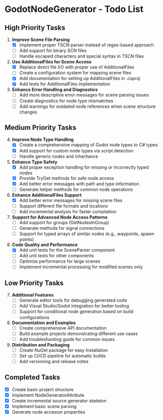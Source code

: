 # GodotNodeGenerator - Todo List

## High Priority Tasks

1. **Improve Scene File Parsing**
   - [x] Implement proper TSCN parser instead of regex-based approach
   - [ ] Add support for binary SCN files
   - [ ] Handle escaped characters and special syntax in TSCN files

2. **Use AdditionalFiles for Scene Access**
   - [x] Replace direct file I/O with proper use of AdditionalFiles
   - [ ] Create a configuration system for mapping scene files
   - [x] Add documentation for setting up AdditionalFiles in .csproj
   - [x] Add tests for AdditionalFiles implementation

3. **Enhance Error Handling and Diagnostics**
   - [ ] Add more descriptive error messages for scene parsing issues
   - [ ] Create diagnostics for node type mismatches
   - [ ] Add warnings for outdated node references when scene structure changes

## Medium Priority Tasks

4. **Improve Node Type Handling**
   - [x] Create a comprehensive mapping of Godot node types to C# types
   - [x] Add support for custom node types via script detection
   - [ ] Handle generic nodes and inheritance

5. **Enhance Type Safety**
   - [x] Add proper exception handling for missing or incorrectly typed nodes
   - [x] Provide TryGet methods for safe node access
   - [x] Add better error messages with path and type information
   - [ ] Generate helper methods for common node operations

6. **Enhance AdditionalFiles Support**
   - [x] Add better error messages for missing scene files
   - [ ] Support different file formats and locations
   - [ ] Add incremental analysis for faster compilation

5. **Support for Advanced Node Access Patterns**
   - [ ] Add support for groups (GetNodesInGroup)
   - [ ] Generate methods for signal connections
   - [ ] Support for typed arrays of similar nodes (e.g., waypoints, spawn points)

6. **Code Quality and Performance**
   - [x] Add unit tests for the SceneParser component
   - [ ] Add unit tests for other components
   - [ ] Optimize performance for large scenes
   - [ ] Implement incremental processing for modified scenes only

## Low Priority Tasks

7. **Additional Features**
   - [ ] Generate editor tools for debugging generated code
   - [ ] Add Visual Studio/Godot integration for better tooling
   - [ ] Support for conditional node generation based on build configurations

8. **Documentation and Examples**
   - [ ] Create comprehensive API documentation
   - [ ] Build example projects demonstrating different use cases
   - [ ] Add troubleshooting guide for common issues

9. **Distribution and Packaging**
   - [ ] Create NuGet package for easy installation
   - [ ] Set up CI/CD pipeline for automatic builds
   - [ ] Add versioning and release notes

## Completed Tasks

- [x] Create basic project structure
- [x] Implement NodeGeneratorAttribute
- [x] Create incremental source generator skeleton
- [x] Implement basic scene parsing
- [x] Generate node accessor properties

